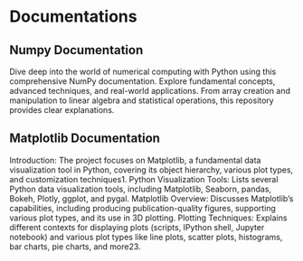 # Documentations


## Numpy Documentation
Dive deep into the world of numerical computing with Python using this comprehensive NumPy documentation. Explore fundamental concepts, advanced techniques, and real-world applications. From array creation and manipulation to linear algebra and statistical operations,  this repository provides clear explanations.

## Matplotlib Documentation
Introduction: The project focuses on Matplotlib, a fundamental data visualization tool in Python, covering its object hierarchy, various plot types, and customization techniques1.
Python Visualization Tools: Lists several Python data visualization tools, including Matplotlib, Seaborn, pandas, Bokeh, Plotly, ggplot, and pygal.
Matplotlib Overview: Discusses Matplotlib’s capabilities, including producing publication-quality figures, supporting various plot types, and its use in 3D plotting.
Plotting Techniques: Explains different contexts for displaying plots (scripts, IPython shell, Jupyter notebook) and various plot types like line plots, scatter plots, histograms, bar charts, pie charts, and more23.
